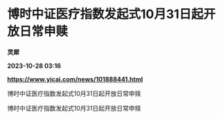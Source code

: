 # 博时中证医疗指数发起式10月31日起开放日常申赎
**灵犀**

**2023-10-28 03:16**

**https://www.yicai.com/news/101888441.html**

博时中证医疗指数发起式10月31日起开放日常申赎

博时中证医疗指数发起式10月31日起开放日常申赎